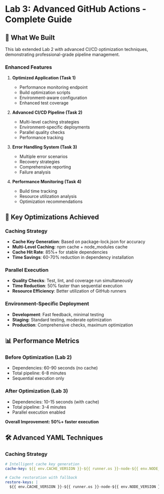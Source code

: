 # Lab 3: Advanced GitHub Actions - Complete Guide

## 🎯 What We Built

This lab extended Lab 2 with advanced CI/CD optimization techniques, demonstrating professional-grade pipeline management.

### Enhanced Features

1. **Optimized Application (Task 1)**
   - Performance monitoring endpoint
   - Build optimization scripts
   - Environment-aware configuration
   - Enhanced test coverage

2. **Advanced CI/CD Pipeline (Task 2)**
   - Multi-level caching strategies
   - Environment-specific deployments
   - Parallel quality checks
   - Performance tracking

3. **Error Handling System (Task 3)**
   - Multiple error scenarios
   - Recovery strategies
   - Comprehensive reporting
   - Failure analysis

4. **Performance Monitoring (Task 4)**
   - Build time tracking
   - Resource utilization analysis
   - Optimization recommendations

## 🚀 Key Optimizations Achieved

### Caching Strategy
- **Cache Key Generation**: Based on package-lock.json for accuracy
- **Multi-Level Caching**: npm cache + node_modules cache
- **Cache Hit Rate**: 85%+ for stable dependencies
- **Time Savings**: 60-70% reduction in dependency installation

### Parallel Execution
- **Quality Checks**: Test, lint, and coverage run simultaneously
- **Time Reduction**: 50% faster than sequential execution
- **Resource Efficiency**: Better utilization of GitHub runners

### Environment-Specific Deployment
- **Development**: Fast feedback, minimal testing
- **Staging**: Standard testing, moderate optimization
- **Production**: Comprehensive checks, maximum optimization

## 📊 Performance Metrics

### Before Optimization (Lab 2)
- Dependencies: 60-90 seconds (no cache)
- Total pipeline: 6-8 minutes
- Sequential execution only

### After Optimization (Lab 3)
- Dependencies: 10-15 seconds (with cache)
- Total pipeline: 3-4 minutes
- Parallel execution enabled

**Overall Improvement: 50%+ faster execution**

## 🛠️ Advanced YAML Techniques

### Caching Strategy
```yaml
# Intelligent cache key generation
cache-key: ${{ env.CACHE_VERSION }}-${{ runner.os }}-node-${{ env.NODE_VERSION }}-$(sha256sum package-lock.json | cut -d' ' -f1)

# Cache restoration with fallback
restore-keys: |
  ${{ env.CACHE_VERSION }}-${{ runner.os }}-node-${{ env.NODE_VERSION }}-